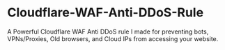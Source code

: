 # Cloudflare-WAF-Anti-DDoS-Rule
A Powerful Cloudflare WAF Anti DDoS rule I made for preventing bots, VPNs/Proxies, Old browsers, and Cloud IPs from accessing your website.
